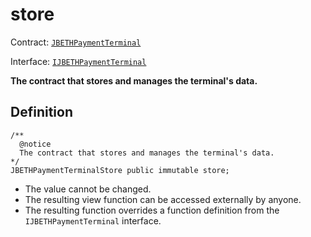 # store

Contract: [`JBETHPaymentTerminal`](../)​‌

Interface: [`IJBETHPaymentTerminal`](../../../../interfaces/ijbethterminalof.md)

**The contract that stores and manages the terminal's data.** 

## Definition

```solidity
/**
  @notice 
  The contract that stores and manages the terminal's data.
*/
JBETHPaymentTerminalStore public immutable store;
```

* The value cannot be changed. 
* The resulting view function can be accessed externally by anyone. 
* The resulting function overrides a function definition from the `IJBETHPaymentTerminal` interface.